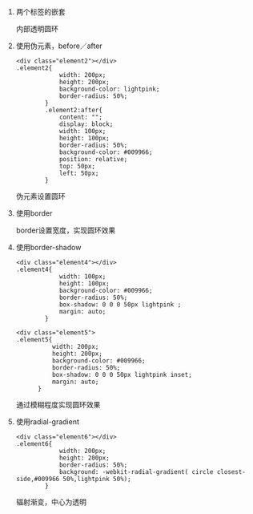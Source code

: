 1. 两个标签的嵌套

   内部透明圆环

   

2. 使用伪元素，before／after

   ```
   <div class="element2"></div>
   .element2{
               width: 200px;
               height: 200px;
               background-color: lightpink;
               border-radius: 50%;
           }
           .element2:after{
               content: "";
               display: block;
               width: 100px;
               height: 100px;
               border-radius: 50%;
               background-color: #009966;
               position: relative;
               top: 50px;
               left: 50px;
           }
   ```

   伪元素设置圆环

   

3. 使用border

   border设置宽度，实现圆环效果

   

4. 使用border-shadow

   ```
   <div class="element4"></div>
   .element4{
               width: 100px;
               height: 100px;
               background-color: #009966;
               border-radius: 50%;
               box-shadow: 0 0 0 50px lightpink ;
               margin: auto;
           }
   
   <div class="element5">
   .element5{
             width: 200px;
             height: 200px;
             background-color: #009966;
             border-radius: 50%;
             box-shadow: 0 0 0 50px lightpink inset;
             margin: auto;
         }
   ```

   

    通过模糊程度实现圆环效果

   

5. 使用radial-gradient

   ```
   <div class="element6"></div>
   .element6{
               width: 200px;
               height: 200px;
               border-radius: 50%;
               background: -webkit-radial-gradient( circle closest-side,#009966 50%,lightpink 50%);
           }
   ```

   辐射渐变，中心为透明

   